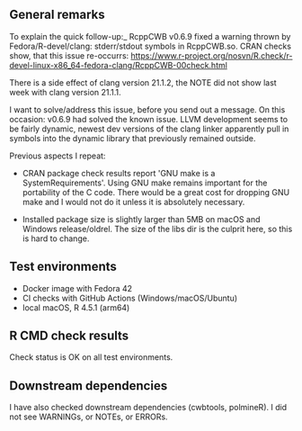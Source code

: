 ## General remarks

To explain the quick follow-up:_ RcppCWB v0.6.9 fixed a warning thrown by
Fedora/R-devel/clang: stderr/stdout symbols in RcppCWB.so. CRAN checks show,
that this issue re-occurrs:
https://www.r-project.org/nosvn/R.check/r-devel-linux-x86_64-fedora-clang/RcppCWB-00check.html

There is a side effect of clang version 21.1.2, the NOTE did not show last
week with clang version 21.1.1.

I want to solve/address this issue, before you send out a message. On this 
occasion: v0.6.9 had solved the known issue. LLVM development seems to be 
fairly dynamic, newest dev versions of the clang linker apparently pull in
symbols into the dynamic library that previously remained outside. 

Previous aspects I repeat:

- CRAN package check results report 'GNU make is a SystemRequirements'. Using
GNU make remains important for the portability of the C code. There would be a
great cost for dropping GNU make and I would not do it unless it is absolutely
necessary.

- Installed package size is slightly larger than 5MB on macOS and Windows
release/oldrel. The size of the libs dir is the culprit here, so this is hard to
change.


## Test environments

* Docker image with Fedora 42
* CI checks with GitHub Actions (Windows/macOS/Ubuntu)
* local macOS, R 4.5.1 (arm64)


## R CMD check results

Check status is OK on all test environments.


## Downstream dependencies

I have also checked downstream dependencies (cwbtools, polmineR). I did not see
WARNINGs, or NOTEs, or ERRORs.
